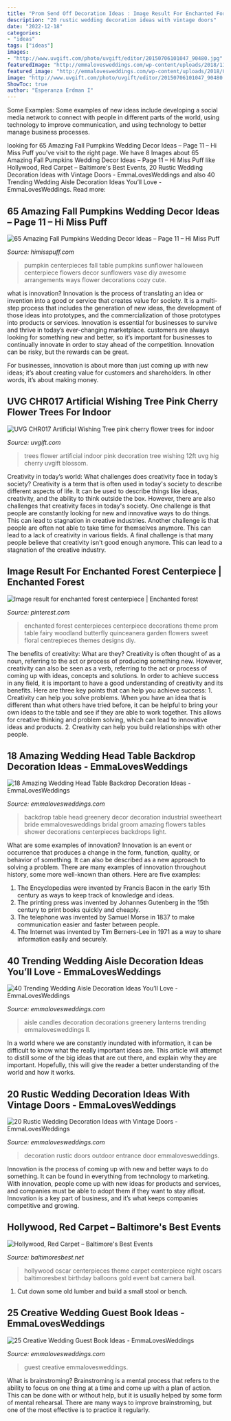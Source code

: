```yaml
---
title: "Prom Send Off Decoration Ideas : Image Result For Enchanted Forest Centerpiece"
description: "20 rustic wedding decoration ideas with vintage doors"
date: "2022-12-18"
categories:
- "ideas"
tags: ["ideas"]
images:
- "http://www.uvgift.com/photo/uvgift/editor/20150706101047_90480.jpg"
featuredImage: "http://emmalovesweddings.com/wp-content/uploads/2018/11/industrial-greenery-wedding-head-table-backdrop-ideas.jpg"
featured_image: "http://emmalovesweddings.com/wp-content/uploads/2018/07/candles-and-greenery-wedding-aisle-decorations.jpg"
image: "http://www.uvgift.com/photo/uvgift/editor/20150706101047_90480.jpg"
ShowToc: true
author: "Esperanza Erdman I"
---
```



Some Examples:
Some examples of new ideas include developing a social media network to connect with people in different parts of the world, using technology to improve communication, and using technology to better manage business processes.

	

		
looking for 65 Amazing Fall Pumpkins Wedding Decor Ideas – Page 11 – Hi Miss Puff you've visit to the right page. We have 8 Images about 65 Amazing Fall Pumpkins Wedding Decor Ideas – Page 11 – Hi Miss Puff like Hollywood, Red Carpet – Baltimore&#039;s Best Events, 20 Rustic Wedding Decoration Ideas with Vintage Doors - EmmaLovesWeddings and also 40 Trending Wedding Aisle Decoration Ideas You’ll Love - EmmaLovesWeddings. Read more:
		
    
## 65 Amazing Fall Pumpkins Wedding Decor Ideas – Page 11 – Hi Miss Puff

<img loading=lazy src="http://www.himisspuff.com/wp-content/uploads/2016/08/Sunflower-Pumpkin-Wedding-Centerpiece.jpg" onerror="this.onerror=null;this.src='https://tse1.mm.bing.net/th?id=OIP.P3FIpu6o0klxyHuKNelvJwHaLG&amp;pid=15.1';" alt="65 Amazing Fall Pumpkins Wedding Decor Ideas – Page 11 – Hi Miss Puff">

_Source: himisspuff.com_

>pumpkin centerpieces fall table pumpkins sunflower halloween centerpiece flowers decor sunflowers vase diy awesome arrangements ways flower decorations cozy cute. 

	

what is innovation?
Innovation is the process of translating an idea or invention into a good or service that creates value for society. It is a multi-step process that includes the generation of new ideas, the development of those ideas into prototypes, and the commercialization of those prototypes into products or services.
Innovation is essential for businesses to survive and thrive in today’s ever-changing marketplace. customers are always looking for something new and better, so it’s important for businesses to continually innovate in order to stay ahead of the competition. Innovation can be risky, but the rewards can be great.

For businesses, innovation is about more than just coming up with new ideas; it’s about creating value for customers and shareholders. In other words, it’s about making money.

    
## UVG CHR017 Artificial Wishing Tree Pink Cherry Flower Trees For Indoor

<img loading=lazy src="http://www.uvgift.com/photo/uvgift/editor/20150706101047_90480.jpg" onerror="this.onerror=null;this.src='https://tse1.mm.bing.net/th?id=OIP.uGDRci1Bjpeb_PTusDnHfwHaE5&amp;pid=15.1';" alt="UVG CHR017 Artificial Wishing Tree pink cherry flower trees for indoor">

_Source: uvgift.com_

>trees flower artificial indoor pink decoration tree wishing 12ft uvg hig cherry uvgift blossom. 

	

Creativity in today’s world: What challenges does creativity face in today’s society?
Creativity is a term that is often used in today's society to describe different aspects of life. It can be used to describe things like ideas, creativity, and the ability to think outside the box. However, there are also challenges that creativity faces in today's society. One challenge is that people are constantly looking for new and innovative ways to do things. This can lead to stagnation in creative industries. Another challenge is that people are often not able to take time for themselves anymore. This can lead to a lack of creativity in various fields. A final challenge is that many people believe that creativity isn't good enough anymore. This can lead to a stagnation of the creative industry.

    
## Image Result For Enchanted Forest Centerpiece | Enchanted Forest

<img loading=lazy src="https://i.pinimg.com/736x/f4/ba/79/f4ba790f79e8f91dfd4bb2e36b50d228.jpg" onerror="this.onerror=null;this.src='https://tse4.mm.bing.net/th?id=OIP.HVxp_b1V66c-ITmaZw4jOgHaFz&amp;pid=15.1';" alt="Image result for enchanted forest centerpiece | Enchanted forest">

_Source: pinterest.com_

>enchanted forest centerpieces centerpiece decorations theme prom table fairy woodland butterfly quinceanera garden flowers sweet floral centrepieces themes designs diy. 

	

The benefits of creativity: What are they?
Creativity is often thought of as a noun, referring to the act or process of producing something new. However, creativity can also be seen as a verb, referring to the act or process of coming up with ideas, concepts and solutions. In order to achieve success in any field, it is important to have a good understanding of creativity and its benefits. Here are three key points that can help you achieve success: 1. Creativity can help you solve problems. When you have an idea that is different than what others have tried before, it can be helpful to bring your own ideas to the table and see if they are able to work together. This allows for creative thinking and problem solving, which can lead to innovative ideas and products. 2. Creativity can help you build relationships with other people.

    
## 18 Amazing Wedding Head Table Backdrop Decoration Ideas - EmmaLovesWeddings

<img loading=lazy src="http://emmalovesweddings.com/wp-content/uploads/2018/11/industrial-greenery-wedding-head-table-backdrop-ideas.jpg" onerror="this.onerror=null;this.src='https://tse1.mm.bing.net/th?id=OIP.bNa6u8MD9fX0nRfuLzktEAHaGL&amp;pid=15.1';" alt="18 Amazing Wedding Head Table Backdrop Decoration Ideas - EmmaLovesWeddings">

_Source: emmalovesweddings.com_

>backdrop table head greenery decor decoration industrial sweetheart bride emmalovesweddings bridal groom amazing flowers tables shower decorations centerpieces backdrops light. 

	

What are some examples of innovation?
Innovation is an event or occurrence that produces a change in the form, function, quality, or behavior of something. It can also be described as a new approach to solving a problem. There are many examples of innovation throughout history, some more well-known than others. Here are five examples:
1. The Encyclopedias were invented by Francis Bacon in the early 15th century as ways to keep track of knowledge and ideas.
2. The printing press was invented by Johannes Gutenberg in the 15th century to print books quickly and cheaply.
3. The telephone was invented by Samuel Morse in 1837 to make communication easier and faster between people. 
4. The Internet was invented by Tim Berners-Lee in 1971 as a way to share information easily and securely. 

    
## 40 Trending Wedding Aisle Decoration Ideas You’ll Love - EmmaLovesWeddings

<img loading=lazy src="http://emmalovesweddings.com/wp-content/uploads/2018/07/candles-and-greenery-wedding-aisle-decorations.jpg" onerror="this.onerror=null;this.src='https://tse2.mm.bing.net/th?id=OIP.nBtVGwDsCvU_v_sm7kS-UAHaKW&amp;pid=15.1';" alt="40 Trending Wedding Aisle Decoration Ideas You’ll Love - EmmaLovesWeddings">

_Source: emmalovesweddings.com_

>aisle candles decoration decorations greenery lanterns trending emmalovesweddings ll. 

	

In a world where we are constantly inundated with information, it can be difficult to know what the really important ideas are. This article will attempt to distill some of the big ideas that are out there, and explain why they are important. Hopefully, this will give the reader a better understanding of the world and how it works.

    
## 20 Rustic Wedding Decoration Ideas With Vintage Doors - EmmaLovesWeddings

<img loading=lazy src="http://emmalovesweddings.com/wp-content/uploads/2018/07/vintage-outdoor-wedding-entrance-decoration-ideas-with-old-door.jpg" onerror="this.onerror=null;this.src='https://tse2.mm.bing.net/th?id=OIP.ZVQUZ4VnZKzjUQqd0BwREQHaLH&amp;pid=15.1';" alt="20 Rustic Wedding Decoration Ideas with Vintage Doors - EmmaLovesWeddings">

_Source: emmalovesweddings.com_

>decoration rustic doors outdoor entrance door emmalovesweddings. 

	

Innovation is the process of coming up with new and better ways to do something. It can be found in everything from technology to marketing. With innovation, people come up with new ideas for products and services, and companies must be able to adopt them if they want to stay afloat. Innovation is a key part of business, and it’s what keeps companies competitive and growing.

    
## Hollywood, Red Carpet – Baltimore&#039;s Best Events

<img loading=lazy src="https://www.baltimoresbest.net/wp-content/uploads/2013/03/Hollywood-45-Nevada-080306-1.jpg" onerror="this.onerror=null;this.src='https://tse4.mm.bing.net/th?id=OIP.Ec0jWglAitrFUJ5e9kUFsAHaJ4&amp;pid=15.1';" alt="Hollywood, Red Carpet – Baltimore&#039;s Best Events">

_Source: baltimoresbest.net_

>hollywood oscar centerpieces theme carpet centerpiece night oscars baltimoresbest birthday balloons gold event bat camera ball. 

	

1. Cut down some old lumber and build a small stool or bench.

    
## 25 Creative Wedding Guest Book Ideas - EmmaLovesWeddings

<img loading=lazy src="http://emmalovesweddings.com/wp-content/uploads/2018/01/Use-a-terrarium-to-add-instant-style-to-guest-book.jpg" onerror="this.onerror=null;this.src='https://tse2.mm.bing.net/th?id=OIP.Wvn6oCIcIfiXVIYKn3JnEAHaKH&amp;pid=15.1';" alt="25 Creative Wedding Guest Book Ideas - EmmaLovesWeddings">

_Source: emmalovesweddings.com_

>guest creative emmalovesweddings. 

	

What is brainstroming? Brainstroming is a mental process that refers to the ability to focus on one thing at a time and come up with a plan of action. This can be done with or without help, but it is usually helped by some form of mental rehearsal. There are many ways to improve brainstroming, but one of the most effective is to practice it regularly.

